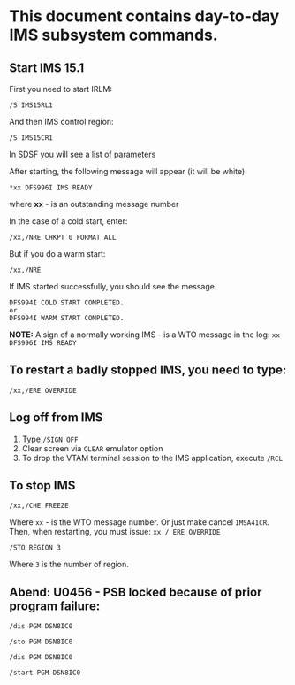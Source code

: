 # This document contains day-to-day IMS subsystem commands.

## Start IMS 15.1

First you need to start IRLM:
```
/S IMS15RL1
```
And then IMS control region:
```
/S IMS15CR1
```
In SDSF you will see a list of parameters

After starting, the following message will appear (it will be white):
```
*xx DFS996I IMS READY
```
where **xx** - is an outstanding message number

In the case of a cold start, enter:
```
/xx,/NRE CHKPT 0 FORMAT ALL
```
But if you do a warm start:
```
/xx,/NRE
```
If IMS started successfully, you should see the message
```
DFS994I COLD START COMPLETED.
or
DFS994I WARM START COMPLETED.
```
**NOTE:** A sign of a normally working IMS - is a WTO message in the log: ```хх DFS996I IMS READY```

## To restart a badly stopped IMS, you need to type:
```
/xx,/ERE OVERRIDE
```

## Log off from IMS
1. Type `/SIGN OFF`
2. Clear screen via `CLEAR` emulator option
3. To drop the VTAM terminal session to the IMS application, execute `/RCL`


## To stop IMS
```
/xx,/CHE FREEZE 
```

Where ```xx``` - is the WTO message number. Or just make cancel ```IMSA41CR```.
Then, when restarting, you must issue: ```xx / ERE OVERRIDE```

```
/STO REGION 3
```
Where ```3``` is the number of region.

## Abend: U0456 - PSB locked because of prior program failure:
```
/dis PGM DSN8IC0 
```
```
/sto PGM DSN8IC0 
```
```
/dis PGM DSN8IC0 
```
```
/start PGM DSN8IC0
```
